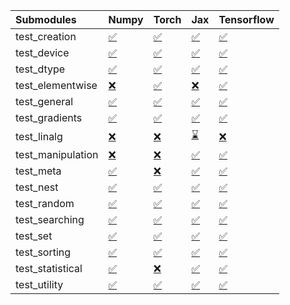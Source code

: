 | Submodules        | Numpy                                                                                                                           | Torch                                                                                                                           | Jax                                                                                                                             | Tensorflow                                                                                                                      |
|:------------------|:--------------------------------------------------------------------------------------------------------------------------------|:--------------------------------------------------------------------------------------------------------------------------------|:--------------------------------------------------------------------------------------------------------------------------------|:--------------------------------------------------------------------------------------------------------------------------------|
| test_creation     | <a href="https://github.com/unifyai/ivy/runs/7912896821?check_suite_focus=true" rel="noopener noreferrer" target="_blank">✅</a> | <a href="https://github.com/unifyai/ivy/runs/7912897951?check_suite_focus=true" rel="noopener noreferrer" target="_blank">✅</a> | <a href="https://github.com/unifyai/ivy/runs/7912898958?check_suite_focus=true" rel="noopener noreferrer" target="_blank">✅</a> | <a href="https://github.com/unifyai/ivy/runs/7912900127?check_suite_focus=true" rel="noopener noreferrer" target="_blank">✅</a> |
| test_device       | <a href="https://github.com/unifyai/ivy/runs/7912896908?check_suite_focus=true" rel="noopener noreferrer" target="_blank">✅</a> | <a href="https://github.com/unifyai/ivy/runs/7912898036?check_suite_focus=true" rel="noopener noreferrer" target="_blank">✅</a> | <a href="https://github.com/unifyai/ivy/runs/7912899025?check_suite_focus=true" rel="noopener noreferrer" target="_blank">✅</a> | <a href="https://github.com/unifyai/ivy/runs/7912900189?check_suite_focus=true" rel="noopener noreferrer" target="_blank">✅</a> |
| test_dtype        | <a href="https://github.com/unifyai/ivy/runs/7912897001?check_suite_focus=true" rel="noopener noreferrer" target="_blank">✅</a> | <a href="https://github.com/unifyai/ivy/runs/7912898099?check_suite_focus=true" rel="noopener noreferrer" target="_blank">✅</a> | <a href="https://github.com/unifyai/ivy/runs/7912899090?check_suite_focus=true" rel="noopener noreferrer" target="_blank">✅</a> | <a href="https://github.com/unifyai/ivy/runs/7912900265?check_suite_focus=true" rel="noopener noreferrer" target="_blank">✅</a> |
| test_elementwise  | <a href="https://github.com/unifyai/ivy/runs/7912897096?check_suite_focus=true" rel="noopener noreferrer" target="_blank">❌</a> | <a href="https://github.com/unifyai/ivy/runs/7912898158?check_suite_focus=true" rel="noopener noreferrer" target="_blank">✅</a> | <a href="https://github.com/unifyai/ivy/runs/7912899152?check_suite_focus=true" rel="noopener noreferrer" target="_blank">❌</a> | <a href="https://github.com/unifyai/ivy/runs/7912900362?check_suite_focus=true" rel="noopener noreferrer" target="_blank">✅</a> |
| test_general      | <a href="https://github.com/unifyai/ivy/runs/7912897185?check_suite_focus=true" rel="noopener noreferrer" target="_blank">✅</a> | <a href="https://github.com/unifyai/ivy/runs/7912898208?check_suite_focus=true" rel="noopener noreferrer" target="_blank">✅</a> | <a href="https://github.com/unifyai/ivy/runs/7912899220?check_suite_focus=true" rel="noopener noreferrer" target="_blank">✅</a> | <a href="https://github.com/unifyai/ivy/runs/7912900501?check_suite_focus=true" rel="noopener noreferrer" target="_blank">✅</a> |
| test_gradients    | <a href="https://github.com/unifyai/ivy/runs/7912897261?check_suite_focus=true" rel="noopener noreferrer" target="_blank">✅</a> | <a href="https://github.com/unifyai/ivy/runs/7912898275?check_suite_focus=true" rel="noopener noreferrer" target="_blank">✅</a> | <a href="https://github.com/unifyai/ivy/runs/7912899296?check_suite_focus=true" rel="noopener noreferrer" target="_blank">✅</a> | <a href="https://github.com/unifyai/ivy/runs/7912900650?check_suite_focus=true" rel="noopener noreferrer" target="_blank">✅</a> |
| test_linalg       | <a href="https://github.com/unifyai/ivy/runs/7912897319?check_suite_focus=true" rel="noopener noreferrer" target="_blank">❌</a> | <a href="https://github.com/unifyai/ivy/runs/7912898328?check_suite_focus=true" rel="noopener noreferrer" target="_blank">❌</a> | <a href="https://github.com/unifyai/ivy/runs/7912899363?check_suite_focus=true" rel="noopener noreferrer" target="_blank">⌛</a> | <a href="https://github.com/unifyai/ivy/runs/7912900777?check_suite_focus=true" rel="noopener noreferrer" target="_blank">❌</a> |
| test_manipulation | <a href="https://github.com/unifyai/ivy/runs/7912897390?check_suite_focus=true" rel="noopener noreferrer" target="_blank">❌</a> | <a href="https://github.com/unifyai/ivy/runs/7912898384?check_suite_focus=true" rel="noopener noreferrer" target="_blank">❌</a> | <a href="https://github.com/unifyai/ivy/runs/7912899439?check_suite_focus=true" rel="noopener noreferrer" target="_blank">✅</a> | <a href="https://github.com/unifyai/ivy/runs/7912900904?check_suite_focus=true" rel="noopener noreferrer" target="_blank">✅</a> |
| test_meta         | <a href="https://github.com/unifyai/ivy/runs/7912897462?check_suite_focus=true" rel="noopener noreferrer" target="_blank">✅</a> | <a href="https://github.com/unifyai/ivy/runs/7912898438?check_suite_focus=true" rel="noopener noreferrer" target="_blank">❌</a> | <a href="https://github.com/unifyai/ivy/runs/7912899547?check_suite_focus=true" rel="noopener noreferrer" target="_blank">✅</a> | <a href="https://github.com/unifyai/ivy/runs/7912900994?check_suite_focus=true" rel="noopener noreferrer" target="_blank">✅</a> |
| test_nest         | <a href="https://github.com/unifyai/ivy/runs/7912897529?check_suite_focus=true" rel="noopener noreferrer" target="_blank">✅</a> | <a href="https://github.com/unifyai/ivy/runs/7912898484?check_suite_focus=true" rel="noopener noreferrer" target="_blank">✅</a> | <a href="https://github.com/unifyai/ivy/runs/7912899633?check_suite_focus=true" rel="noopener noreferrer" target="_blank">✅</a> | <a href="https://github.com/unifyai/ivy/runs/7912901083?check_suite_focus=true" rel="noopener noreferrer" target="_blank">✅</a> |
| test_random       | <a href="https://github.com/unifyai/ivy/runs/7912897603?check_suite_focus=true" rel="noopener noreferrer" target="_blank">✅</a> | <a href="https://github.com/unifyai/ivy/runs/7912898533?check_suite_focus=true" rel="noopener noreferrer" target="_blank">✅</a> | <a href="https://github.com/unifyai/ivy/runs/7912899719?check_suite_focus=true" rel="noopener noreferrer" target="_blank">✅</a> | <a href="https://github.com/unifyai/ivy/runs/7912901161?check_suite_focus=true" rel="noopener noreferrer" target="_blank">✅</a> |
| test_searching    | <a href="https://github.com/unifyai/ivy/runs/7912897668?check_suite_focus=true" rel="noopener noreferrer" target="_blank">✅</a> | <a href="https://github.com/unifyai/ivy/runs/7912898603?check_suite_focus=true" rel="noopener noreferrer" target="_blank">✅</a> | <a href="https://github.com/unifyai/ivy/runs/7912899795?check_suite_focus=true" rel="noopener noreferrer" target="_blank">✅</a> | <a href="https://github.com/unifyai/ivy/runs/7912901254?check_suite_focus=true" rel="noopener noreferrer" target="_blank">✅</a> |
| test_set          | <a href="https://github.com/unifyai/ivy/runs/7912897725?check_suite_focus=true" rel="noopener noreferrer" target="_blank">✅</a> | <a href="https://github.com/unifyai/ivy/runs/7912898669?check_suite_focus=true" rel="noopener noreferrer" target="_blank">✅</a> | <a href="https://github.com/unifyai/ivy/runs/7912899868?check_suite_focus=true" rel="noopener noreferrer" target="_blank">✅</a> | <a href="https://github.com/unifyai/ivy/runs/7912901337?check_suite_focus=true" rel="noopener noreferrer" target="_blank">✅</a> |
| test_sorting      | <a href="https://github.com/unifyai/ivy/runs/7912897778?check_suite_focus=true" rel="noopener noreferrer" target="_blank">✅</a> | <a href="https://github.com/unifyai/ivy/runs/7912898719?check_suite_focus=true" rel="noopener noreferrer" target="_blank">✅</a> | <a href="https://github.com/unifyai/ivy/runs/7912899949?check_suite_focus=true" rel="noopener noreferrer" target="_blank">✅</a> | <a href="https://github.com/unifyai/ivy/runs/7912901445?check_suite_focus=true" rel="noopener noreferrer" target="_blank">✅</a> |
| test_statistical  | <a href="https://github.com/unifyai/ivy/runs/7912897834?check_suite_focus=true" rel="noopener noreferrer" target="_blank">✅</a> | <a href="https://github.com/unifyai/ivy/runs/7912898813?check_suite_focus=true" rel="noopener noreferrer" target="_blank">❌</a> | <a href="https://github.com/unifyai/ivy/runs/7912900017?check_suite_focus=true" rel="noopener noreferrer" target="_blank">✅</a> | <a href="https://github.com/unifyai/ivy/runs/7912901544?check_suite_focus=true" rel="noopener noreferrer" target="_blank">✅</a> |
| test_utility      | <a href="https://github.com/unifyai/ivy/runs/7912897896?check_suite_focus=true" rel="noopener noreferrer" target="_blank">✅</a> | <a href="https://github.com/unifyai/ivy/runs/7912898897?check_suite_focus=true" rel="noopener noreferrer" target="_blank">✅</a> | <a href="https://github.com/unifyai/ivy/runs/7912900076?check_suite_focus=true" rel="noopener noreferrer" target="_blank">✅</a> | <a href="https://github.com/unifyai/ivy/runs/7912901673?check_suite_focus=true" rel="noopener noreferrer" target="_blank">✅</a> |